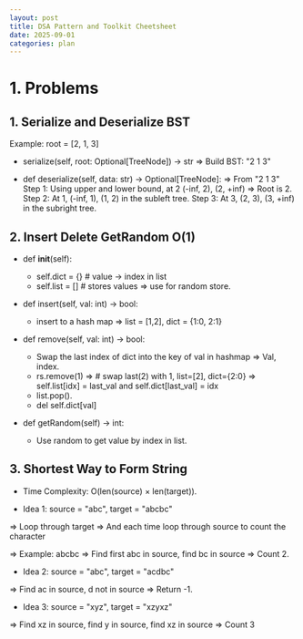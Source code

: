 ```yaml
---
layout: post
title: DSA Pattern and Toolkit Cheetsheet
date: 2025-09-01
categories: plan
---
```


# 1. Problems

## 1. Serialize and Deserialize BST

Example: root = [2, 1, 3]

- serialize(self, root: Optional[TreeNode]) -> str
  => Build BST: "2 1 3"

- def deserialize(self, data: str) -> Optional[TreeNode]:
  => From "2 1 3"
  Step 1: Using upper and lower bound, at 2 (-inf, 2), (2, +inf) => Root is 2.
  Step 2: At 1, (-inf, 1), (1, 2) in the subleft tree.
  Step 3: At 3, (2, 3), (3, +inf) in the subright tree.

## 2. Insert Delete GetRandom O(1)

- def **init**(self):

  - self.dict = {} # value -> index in list
  - self.list = [] # stores values => use for random store.

- def insert(self, val: int) -> bool:

  - insert to a hash map => list = [1,2], dict = {1:0, 2:1}

- def remove(self, val: int) -> bool:

  - Swap the last index of dict into the key of val in hashmap => Val, index.
  - rs.remove(1) => # swap last(2) with 1, list=[2], dict={2:0} => self.list[idx] = last_val and self.dict[last_val] = idx
  - list.pop().
  - del self.dict[val]

- def getRandom(self) -> int:

  - Use random to get value by index in list.

## 3. Shortest Way to Form String

- Time Complexity: O(len(source) × len(target)).

- Idea 1: source = "abc", target = "abcbc"

=> Loop through target => And each time loop through source to count the character

=> Example: abcbc => Find first abc in source, find bc in source => Count 2.

- Idea 2: source = "abc", target = "acdbc"

=> Find ac in source, d not in source => Return -1.

- Idea 3: source = "xyz", target = "xzyxz"

=> Find xz in source, find y in source, find xz in source => Count 3
